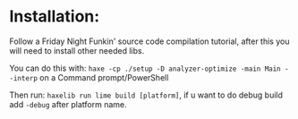 # Installation:
Follow a Friday Night Funkin' source code compilation tutorial, after this you will need to install other needed libs.

You can do this with: `haxe -cp ./setup -D analyzer-optimize -main Main --interp` on a Command prompt/PowerShell

Then run: `haxelib run lime build [platform]`, if u want to do debug build add `-debug` after platform name.